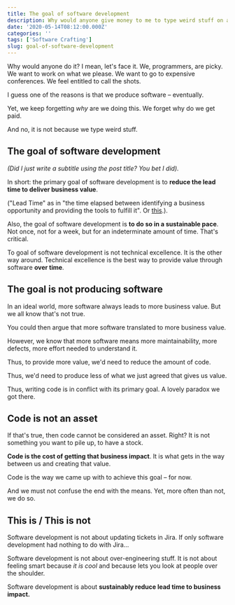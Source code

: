 ```yaml
---
title: The goal of software development
description: Why would anyone give money to me to type weird stuff on a computer?
date: '2020-05-14T08:12:00.000Z'
categories: ''
tags: ['Software Crafting']
slug: goal-of-software-development
---
```


Why would anyone do it? I mean, let's face it. We, programmers, are picky. We want to work on what we please. We want to go to expensive conferences. We feel entitled to call the shots.

I guess one of the reasons is that we produce software – eventually.

Yet, we keep forgetting *why* are we doing this. We forget why do we get paid.

And no, it is not because we type weird stuff.

## The goal of software development

*(Did I just write a subtitle using the post title? You bet I did).*

In short: the primary goal of software development is to **reduce the lead time to deliver business value**.

("Lead Time" as in "the time elapsed between identifying a business opportunity and providing the tools to fulfill it". Or [this](https://leanandkanban.wordpress.com/2009/04/18/lead-time-vs-cycle-time/).).

Also, the goal of software development is **to do so in a sustainable pace**. Not once, not for a week, but for an indeterminate amount of time. That's critical.

To goal of software development is not technical excellence. It is the other way around. Technical excellence is the best way to provide value through software **over time**.

## The goal is not producing software

In an ideal world, more software always leads to more business value. But we all know that's not true.

You could then argue that more software translated to more business value.

However, we know that more software means more maintainability, more defects, more effort needed to understand it.

Thus, to provide more value, we'd need to reduce the amount of code.

Thus, we'd need to produce less of what we just agreed that gives us value.

Thus, writing code is in conflict with its primary goal. A lovely paradox we got there.

## Code is not an asset

If that's true, then code cannot be considered an asset. Right? It is not something you want to pile up, to have a stock.

**Code is the cost of getting that business impact**. It is what gets in the way between us and creating that value.

Code is the way we came up with to achieve this goal – for now.

And we must not confuse the end with the means. Yet, more often than not, we do so.

## This is / This is not

Software development is not about updating tickets in Jira. If only software development had nothing to do with Jira…

Software development is not about over-engineering stuff. It is not about feeling smart because *it is cool* and because lets you look at people over the shoulder.

Software development is about **sustainably reduce lead time to business impact.**

